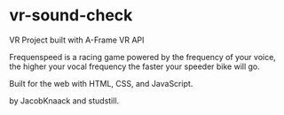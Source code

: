 # vr-sound-check
VR Project built with A-Frame VR API

Frequenspeed is a racing game powered by the frequency of your voice, the higher your vocal frequency the faster your speeder bike will go.

Built for the web with HTML, CSS, and JavaScript.

by JacobKnaack and studstill.
